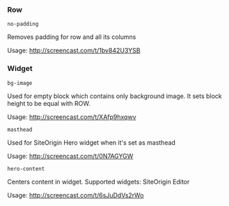 ### Row

```
no-padding
```

Removes padding for row and all its columns

Usage: http://screencast.com/t/1bv842U3YSB

### Widget

```
bg-image
```

Used for empty block which contains only background image.
It sets block height to be equal with ROW.

Usage: http://screencast.com/t/XAfp9hxqwv

```
masthead
```

Used for SiteOrigin Hero widget when it's set as masthead

Usage: http://screencast.com/t/0N7AGYGW

```
hero-content
```

Centers content in widget.
Supported widgets: SiteOrigin Editor

Usage: http://screencast.com/t/6sJuDdVs2rWo